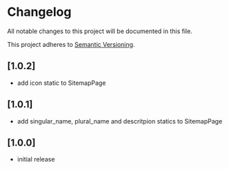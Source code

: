 # Changelog

All notable changes to this project will be documented in this file.

This project adheres to [Semantic Versioning](http://semver.org/).

## [1.0.2]

* add icon static to SitemapPage

## [1.0.1]

* add singular_name, plural_name and descritpion statics to SitemapPage

## [1.0.0]

* initial release
